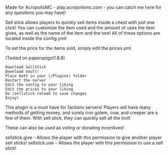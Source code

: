 Made for AcropolisMC - play.acropolismc.com - you can catch me here for any questions you may have!

Sell stick allows players to quickly sell items inside a chest with just one click! You can customize the item used and the amount of uses the item gives, as well as the name of the item and the lore! All of these options are located inside the config.yml!

To set the price for the items sold, simply edit the prices.yml

(Tested on paperspigot1.8.8)


    Download SellStick
    Download Vault!
    Place both in your (/Plugins) folder
    Restart the server
    Edit the config to your liking
    Edit the prices to your liking
    Do /sellstick reload to save changes
    Enjoy!


This plugin is a must have for factions servers! Players will have many methods of getting money, and surely iron golem, cow, and creeper are a few of them. With sell stick, they can quickly sell all the loot!

These can also be used as voting or donating incentives!



sellstick.give - Allows the player with this permission to give another player sell sticks!
sellstick.use - Allows the player with this permission to use a sell stick!
